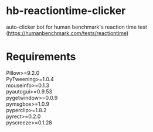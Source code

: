 # hb-reactiontime-clicker
auto-clicker bot for human benchmark's reaction time test (https://humanbenchmark.com/tests/reactiontime)

# Requirements
Pillow>=9.2.0\
PyTweening>=1.0.4\
mouseinfo>=0.1.3\
pyautogui>=0.9.53\
pygetwindow>=0.0.9\
pymsgbox>=1.0.9\
pyperclip>=1.8.2\
pyrect>=0.2.0\
pyscreeze>=0.1.28
